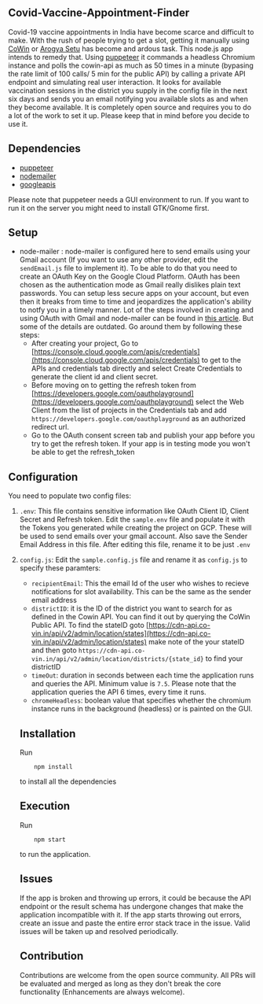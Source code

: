 ## Covid-Vaccine-Appointment-Finder

Covid-19 vaccine appointments in India have become scarce and difficult to make. With the rush of people trying to get a slot, getting it manually using [CoWin](https://cowin.gov.in) or [Arogya Setu](https://mygov.in/aarogya-setu-app/) has become and ardous task. This node.js app intends to remedy that. Using [puppeteer](https://www.npmjs.com/package/puppeteer) it commands a headless Chromium instance and polls the cowin-api as much as 50 times in a minute (bypasing the rate limit of 100 calls/ 5 min for the public API) by calling a private API endpoint and simulating real user interaction. It looks for available vaccination sessions in the district you supply in the config file in the next six days and sends you an email notifying you available slots as and when they become available. It is completely open source and requires you to do a lot of the work to set it up. Please keep that in mind before you decide to use it.

## Dependencies 

* [puppeteer](https://www.npmjs.com/package/puppeteer)
* [nodemailer](https://www.npmjs.com/package/nodemailer)
* [googleapis](https://www.npmjs.com/package/googleapis)

Please note that puppeteer needs a GUI environment to run. If you want to run it on the server you might need to install GTK/Gnome first.

## Setup

* node-mailer : node-mailer is configured here to send emails using your Gmail account (If you want to use any other provider, edit the `sendEmail.js` file to implement it). To be able to do that you need to create an OAuth Key on the Google Cloud Platform. OAuth has been chosen as the authentication mode as Gmail really dislikes plain text passwords. You can setup less secure apps on your account, but even then it breaks from time to time and jeopardizes the application's ability to notfy you in a timely manner. Lot of the steps involved in creating and using OAuth with Gmail and node-mailer can be found in [this article](https://medium.com/@nickroach_50526/sending-emails-with-node-js-using-smtp-gmail-and-oauth2-316fe9c790a1). But some of the details are outdated. Go around them by following these steps:
    * After creating your project, Go to [https://console.cloud.google.com/apis/credentials](https://console.cloud.google.com/apis/credentials) to get to the APIs and credentials tab directly and select Create Credentials to generate the client id and client secret.
    * Before moving on to getting the refresh token from [https://developers.google.com/oauthplayground](https://developers.google.com/oauthplayground) select the Web Client from the list of projects in the Credentials tab and add `https://developers.google.com/oauthplayground` as an authorized redirect url.
    * Go to the OAuth consent screen tab and publish your app before you try to get the refresh token. If your app is in testing mode you won't be able to get the refresh_token

## Configuration

You need to populate two config files:
1. `.env`: This file contains sensitive information like OAuth Client ID, Client Secret and Refresh token. Edit the `sample.env` file and populate it with the Tokens you generated while creating the project on GCP. These will be used to send emails over your gmail account. Also save the Sender Email Address in this file. After editing this file, rename it to be just `.env`

2. `config.js`: Edit the `sample.config.js` file and rename it as `config.js` to specify these paramters:
    * `recipientEmail`: This the email Id of the user who wishes to recieve notifications for slot availability. This can be the same as the sender email address
    * `districtID`: it is the ID of the district you want to search for as defined in the Cowin API. You can find it out by querying the CoWin Public API. To find the stateID goto [https://cdn-api.co-vin.in/api/v2/admin/location/states](https://cdn-api.co-vin.in/api/v2/admin/location/states) make note of the your stateID and then goto `https://cdn-api.co-vin.in/api/v2/admin/location/districts/{state_id}` to find your districtID
    * `timeOut`: duration in seconds between each time the application runs and queries the API. Minimum value is `7.5`. Please note that the application queries the API 6 times, every time it runs.
    * `chromeHeadless`: boolean value that specifies whether the chromium instance runs in the background (headless) or is painted on the GUI.

    ## Installation
    Run
    ```
        npm install
    ```
    to install all the dependencies

    ## Execution
    Run 
    ```
        npm start
    ```

    to run the application.

    ## Issues

    If the app is broken and throwing up errors, it could be because the API endpoint or the result schema has undergone changes that make the application incompatible with it. If the app starts throwing out errors, create an issue and paste the entire error stack trace in the issue. Valid issues will be taken up and resolved periodically.

    ## Contribution

    Contributions are welcome from the open source community. All PRs will be evaluated and merged as long as they don't break the core functionality (Enhancements are always welcome).

